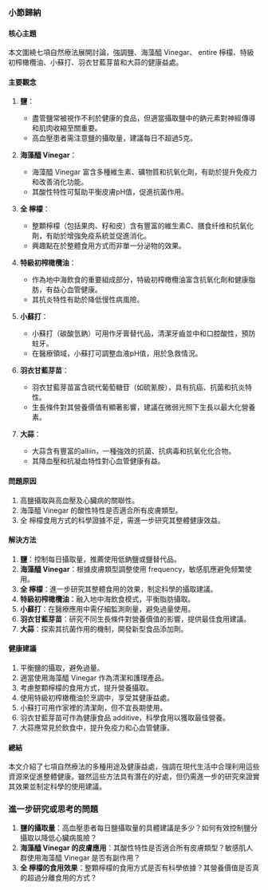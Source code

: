 ### 小節歸納

#### 核心主題  
本文圍繞七項自然療法展開討論，強調鹽、海藻醯 Vinegar、 entire 檸檬、特級初榨橄欖油、小蘇打、羽衣甘藍芽苗和大蒜的健康益處。

#### 主要觀念  
1. **鹽**：  
   - 盡管鹽常被視作不利於健康的食品，但適當攝取鹽中的鈉元素對神經傳導和肌肉收縮至關重要。  
   - 高血壓患者需注意鹽的攝取量，建議每日不超過5克。

2. **海藻醯 Vinegar**：  
   - 海藻醯 Vinegar 富含多種維生素、礦物質和抗氧化劑，有助於提升免疫力和改善消化功能。  
   - 其酸性特性可幫助平衡皮膚pH值，促進抗菌作用。

3. **全 檸檬**：  
   - 整顆檸檬（包括果肉、籽和皮）含有豐富的維生素C、膳食纤维和抗氧化劑，有助於增強免疫系統並促進消化。  
   - 興趣點在於整體食用方式而非單一分泌物的效果。

4. **特級初榨橄欖油**：  
   - 作為地中海飲食的重要組成部分，特級初榨橄欖油富含抗氧化劑和健康脂肪，有益心血管健康。  
   - 其抗炎特性有助於降低慢性病風險。

5. **小蘇打**：  
   - 小蘇打（碳酸氫鈉）可用作牙膏替代品，清潔牙齒並中和口腔酸性，預防蛀牙。  
   - 在醫療領域，小蘇打可調整血液pH值，用於急救情況。

6. **羽衣甘藍芽苗**：  
   - 羽衣甘藍芽苗富含硫代葡萄糖苷（如硫氰胺），具有抗癌、抗菌和抗炎特性。  
   - 生長條件對其營養價值有顯著影響，建議在微弱光照下生長以最大化營養素。

7. **大蒜**：  
   - 大蒜含有豐富的alliin，一種強效的抗菌、抗病毒和抗氧化化合物。  
   - 其降血壓和抗凝血特性對心血管健康有益。

#### 問題原因  
1. 高鹽攝取與高血壓及心臟病的關聯性。  
2. 海藻醯 Vinegar 的酸性特性是否適合所有皮膚類型。  
3. 全 檸檬食用方式的科學證據不足，需進一步研究其整體健康效益。

#### 解決方法  
1. **鹽**：控制每日攝取量，推薦使用低鈉鹽或鹽替代品。  
2. **海藻醯 Vinegar**：根據皮膚類型調整使用 frequency，敏感肌應避免频繁使用。  
3. **全 檸檬**：進一步研究其整體食用的效果，制定科學的攝取建議。  
4. **特級初榨橄欖油**：融入地中海飲食模式，平衡脂肪攝取。  
5. **小蘇打**：在醫療應用中需仔細監測劑量，避免過量使用。  
6. **羽衣甘藍芽苗**：研究不同生長條件對營養價值的影響，提供最佳食用建議。  
7. **大蒜**：探索其抗菌作用的機制，開發新型食品添加劑。

#### 健康建議  
1. 平衡鹽的攝取，避免過量。  
2. 適當使用海藻醯 Vinegar 作為清潔和護理產品。  
3. 考慮整顆檸檬的食用方式，提升營養攝取。  
4. 使用特級初榨橄欖油於烹調中，享受其健康益處。  
5. 小蘇打可用作家裡的清潔劑，但不宜長期使用。  
6. 羽衣甘藍芽苗可作為健康食品 additive，科學食用以獲取最佳營養。  
7. 大蒜應常見於飲食中，提升免疫力和心血管健康。

#### 總結  
本文介紹了七項自然療法的多種用途及健康益處，強調在現代生活中合理利用這些資源來促進整體健康。雖然這些方法具有潛在的好處，但仍需進一步的研究來證實其效果並制定科學的使用建議。

### 進一步研究或思考的問題  
1. **鹽的攝取量**：高血壓患者每日鹽攝取量的具體建議是多少？如何有效控制鹽分攝取以降低心臟病風險？  
2. **海藻醯 Vinegar 的皮膚應用**：其酸性特性是否適合所有皮膚類型？敏感肌人群使用海藻醯 Vinegar 是否有副作用？  
3. **全 檸檬的食用效果**：整顆檸檬的食用方式是否有科學依據？其營養價值是否真的超過分離食用的方式？